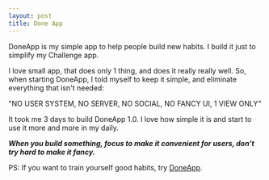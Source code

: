 ```yaml
---
layout: post
title: Done App
---
```

DoneApp is my simple app to help people build new habits. I build it just to simplify my Challenge app.

  
I love small app, that does only 1 thing, and does it really really well. So, when starting DoneApp, I told myself to keep it simple, and eliminate everything that isn't needed:

  
"NO USER SYSTEM, NO SERVER, NO SOCIAL, NO FANCY UI, 1 VIEW ONLY"

  
It took me 3 days to build DoneApp 1.0\. I love how simple it is and start to use it more and more in my daily.

  
_**When you build something, focus to make it convenient for users, don't try hard to make it fancy.**_

  
PS: If you want to train yourself good habits, try [DoneApp][0]. 

[0]: https://itunes.apple.com/us/app/doneapp/id654745890?ls=1&mt=8